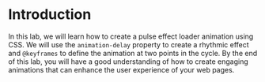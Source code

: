 # Introduction

In this lab, we will learn how to create a pulse effect loader animation using CSS. We will use the `animation-delay` property to create a rhythmic effect and `@keyframes` to define the animation at two points in the cycle. By the end of this lab, you will have a good understanding of how to create engaging animations that can enhance the user experience of your web pages.
